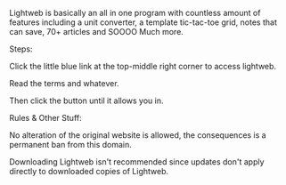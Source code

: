 Lightweb is basically an all in one program with countless amount of features including a unit converter, a template tic-tac-toe grid, notes that can save, 70+ articles and SOOOO Much more.

Steps:

Click the little blue link at the top-middle right corner to access lightweb.

Read the terms and whatever.

Then click the button until it allows you in.


Rules & Other Stuff:

No alteration of the original website is allowed, the consequences is a permanent ban from this domain.

Downloading Lightweb isn't recommended since updates don't apply directly to downloaded copies of Lightweb.
